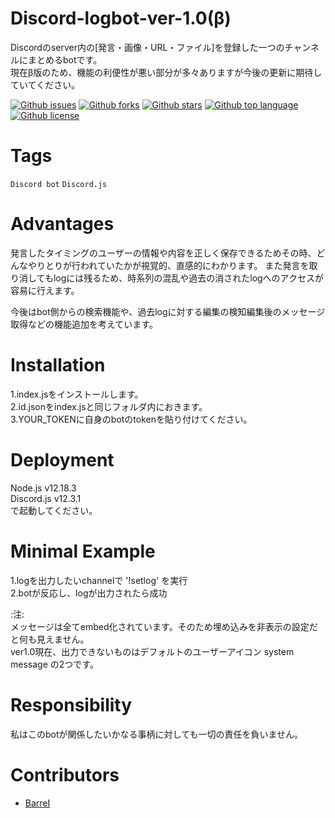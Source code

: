 # Discord-logbot-ver-1.0(β)

<!-- # Short Description -->

Discordのserver内の[発言・画像・URL・ファイル]を登録した一つのチャンネルにまとめるbotです。 \
現在β版のため、機能の利便性が悪い部分が多々ありますが今後の更新に期待していてください。

<!-- # Badges -->

[![Github issues](https://img.shields.io/github/issues/BarreI/Discord-logbot-ver-1.0)](https://github.com/BarreI/Discord-logbot-ver-1.0/issues)
[![Github forks](https://img.shields.io/github/forks/BarreI/Discord-logbot-ver-1.0)](https://github.com/BarreI/Discord-logbot-ver-1.0/network/members)
[![Github stars](https://img.shields.io/github/stars/BarreI/Discord-logbot-ver-1.0)](https://github.com/BarreI/Discord-logbot-ver-1.0/stargazers)
[![Github top language](https://img.shields.io/github/languages/top/BarreI/Discord-logbot-ver-1.0)](https://github.com/BarreI/Discord-logbot-ver-1.0/)
[![Github license](https://img.shields.io/github/license/BarreI/Discord-logbot-ver-1.0)](https://github.com/BarreI/Discord-logbot-ver-1.0/)

# Tags

`Discord bot` `Discord.js`

# Advantages

発言したタイミングのユーザーの情報や内容を正しく保存できるためその時、どんなやりとりが行われていたかが視覚的、直感的にわかります。
また発言を取り消してもlogには残るため、時系列の混乱や過去の消されたlogへのアクセスが容易に行えます。

今後はbot側からの検索機能や、過去logに対する編集の検知編集後のメッセージ取得などの機能追加を考えています。

# Installation

1.index.jsをインストールします。 \
2.id.jsonをindex.jsと同じフォルダ内におきます。 \
3.YOUR_TOKENに自身のbotのtokenを貼り付けてください。

# Deployment

Node.js v12.18.3 \
Discord.js v12.3.1 \
で起動してください。

# Minimal Example
1.logを出力したいchannelで '!setlog' を実行　\
2.botが反応し、logが出力されたら成功

:注: \
メッセージは全てembed化されています。そのため埋め込みを非表示の設定だと何も見えません。 \
ver1.0現在、出力できないものはデフォルトのユーザーアイコン system message の2つです。 

# Responsibility 
私はこのbotが関係したいかなる事柄に対しても一切の責任を負いません。

# Contributors

- [BarreI](https://github.com/BarreI)

<!-- CREATED_BY_LEADYOU_README_GENERATOR -->

